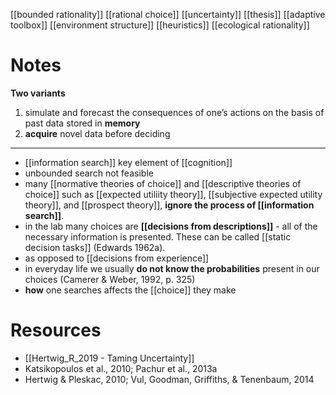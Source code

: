[[bounded rationality]]
[[rational choice]]
[[uncertainty]]
[[thesis]]
[[adaptive toolbox]]
[[environment structure]]
[[heuristics]]
[[ecological rationality]]

# Notes
**Two variants**
1. simulate and forecast the consequences of one’s actions on the  basis of past data stored in **memory**
2. **acquire** novel data before deciding
---
- [[information search]] key element of [[cognition]]
- unbounded search not feasible
- many [[normative theories of choice]] and [[descriptive theories of choice]] such as [[expected utiliity theory]], [[subjective expected utility theory]], and [[prospect theory]], **ignore the process of [[information search]]**.
- in the lab many choices are **[[decisions from descriptions]]** - all of the necessary information is presented. These can be called [[static decision tasks]] (Edwards 1962a).
- as opposed to [[decisions from experience]]
- in everyday life we usually **do not know the probabilities** present in our choices (Camerer & Weber, 1992, p. 325)
- **how** one searches affects the [[choice]] they make

# Resources
- [[Hertwig_R_2019 - Taming Uncertainty]]
- Katsikopoulos et al., 2010; Pachur et al., 2013a
- Hertwig & Pleskac, 2010; Vul, Goodman, Griffiths, & Tenenbaum, 2014